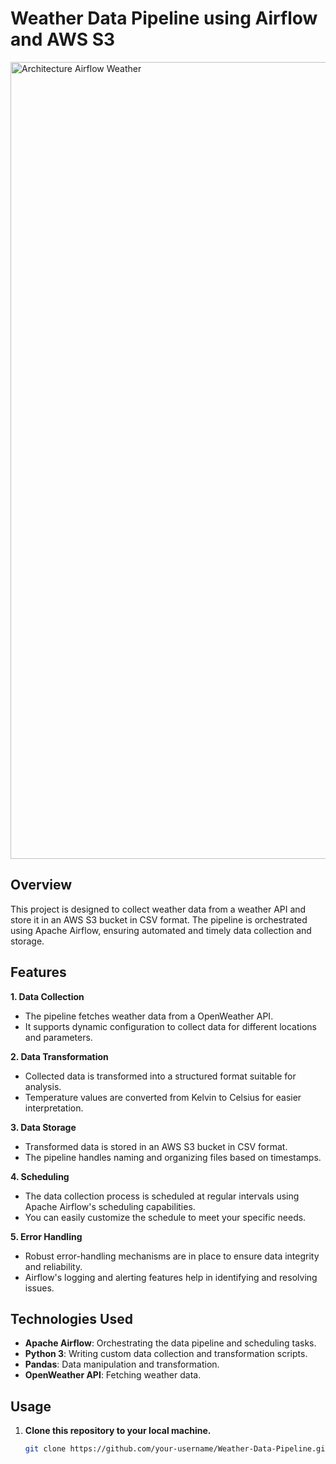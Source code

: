# Weather Data Pipeline using Airflow and AWS S3

<img width="1275" alt="Architecture Airflow Weather" src="https://github.com/AshrafHassan95/Data-Engineering-Projects/assets/112810015/645a626a-3d4d-4a15-b115-cb584dc91256">

## Overview

This project is designed to collect weather data from a weather API and store it in an AWS S3 bucket in CSV format. The pipeline is orchestrated using Apache Airflow, ensuring automated and timely data collection and storage.

## Features

**1. Data Collection**
- The pipeline fetches weather data from a OpenWeather API.
- It supports dynamic configuration to collect data for different locations and parameters.

**2. Data Transformation**
- Collected data is transformed into a structured format suitable for analysis.
- Temperature values are converted from Kelvin to Celsius for easier interpretation.

**3. Data Storage**
- Transformed data is stored in an AWS S3 bucket in CSV format.
- The pipeline handles naming and organizing files based on timestamps.

**4. Scheduling**
- The data collection process is scheduled at regular intervals using Apache Airflow's scheduling capabilities.
- You can easily customize the schedule to meet your specific needs.

**5. Error Handling**
- Robust error-handling mechanisms are in place to ensure data integrity and reliability.
- Airflow's logging and alerting features help in identifying and resolving issues.

## Technologies Used

- **Apache Airflow**: Orchestrating the data pipeline and scheduling tasks.
- **Python 3**: Writing custom data collection and transformation scripts.
- **Pandas**: Data manipulation and transformation.
- **OpenWeather API**: Fetching weather data.

## Usage

1. **Clone this repository to your local machine.**

   ```bash
   git clone https://github.com/your-username/Weather-Data-Pipeline.git
